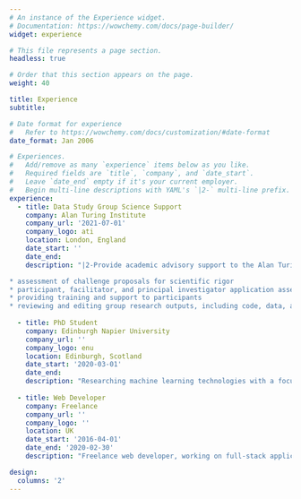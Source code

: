 ```yaml
---
# An instance of the Experience widget.
# Documentation: https://wowchemy.com/docs/page-builder/
widget: experience

# This file represents a page section.
headless: true

# Order that this section appears on the page.
weight: 40

title: Experience
subtitle:

# Date format for experience
#   Refer to https://wowchemy.com/docs/customization/#date-format
date_format: Jan 2006

# Experiences.
#   Add/remove as many `experience` items below as you like.
#   Required fields are `title`, `company`, and `date_start`.
#   Leave `date_end` empty if it's your current employer.
#   Begin multi-line descriptions with YAML's `|2-` multi-line prefix.
experience:
  - title: Data Study Group Science Support
    company: Alan Turing Institute
    company_url: '2021-07-01'
    company_logo: ati
    location: London, England
    date_start: ''
    date_end:
    description: "|2-Provide academic advisory support to the Alan Turing Institute staff who set up and conduct Data Study Group sessions. This involves:

* assessment of challenge proposals for scientific rigor
* participant, facilitator, and principal investigator application assessment
* providing training and support to participants
* reviewing and editing group research outputs, including code, data, and written reports"
    
  - title: PhD Student
    company: Edinburgh Napier University
    company_url: ''
    company_logo: enu
    location: Edinburgh, Scotland
    date_start: '2020-03-01'
    date_end:
    description: "Researching machine learning technologies with a focus on privacy, member of the Nature-Inspired Intelligent Systems group. Also involved in teaching and student support."
        
  - title: Web Developer
    company: Freelance
    company_url: ''
    company_logo: ''
    location: UK
    date_start: '2016-04-01'
    date_end: '2020-02-30'
    description: "Freelance web developer, working on full-stack applications for various clients. My key focus was identifying and serving the needs of businesses and individuals by choosing the best technologies and platforms for their particular use-cases, and providing top-class development, maintenance, documentation, training and support."

design:
  columns: '2'
---
```

